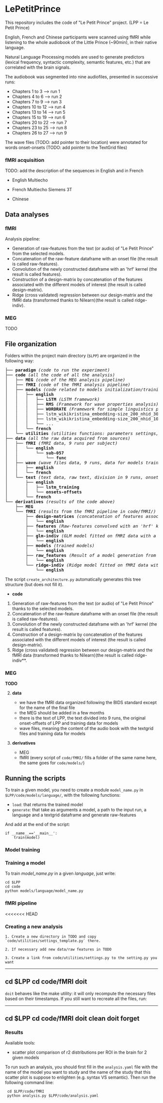 # LePetitPrince

This repository includes the code of "Le Petit Prince" project.
(LPP = Le Petit Prince)

English, French and Chinese participants were scanned using fMRI while listening to the whole audiobook of the Little Prince (~90min), in their native language.

Natural Language Processing models are used to generate predictors (lexical frequency, syntactic complexity, semantic features, etc.) that are correlated with the brain signals.

The audiobook was segmented into nine audiofiles, presented in successive runs:

- Chapters 1 to 3 --> run 1
- Chapters 4 to 6 --> run 2
- Chapters 7 to 9 --> run 3
- Chapters 10 to 12 --> run 4
- Chapters 13 to 14 --> run 5
- Chapters 15 to 19 --> run 6
- Chapters 20 to 22 --> run 7
- Chapters 23 to 25 --> run 8
- Chapters 26 to 27 --> run 9

The wave files (TODO: add pointer to their location) were annotated for words onset-onsets (TODO: add pointer to the TextGrid files)


### fMRI acquisition

TODO: add the description of the sequences in English and in French

- English Multiecho 

- French Multiecho Siemens 3T

- Chinese


## Data analyses


### fMRI ###

Analysis pipeline:

* Generation of raw-features from the text (or audio) of "Le Petit Prince" from the selected models.
* Concatenation of the raw-feature dataframe with an onset file (the result is called raw-features).
* Convolution of the newly constructed dataframe with an 'hrf' kernel (the result is called features).
* Construction of a design-matrix by concatenation of the features associated with the different models of interest (the result is called design-matrix).
* Ridge (cross validated) regression between our design-matrix and the fMRI data (transformed thanks to Nilearn)(the result is called ridge-indiv).

### MEG

TODO


## File organization

 
Folders within the project main directory  (`$LPP`) are organized in the following way:

<pre>
├── <b>paradigm</b> <i>(code to run the experiment)</i>
├── <b>code</b> <i>(all the code of all the analysis)</i>
│   ├── <b>MEG</b> <i>(code of the MEG analysis pipeline)</i>
│   ├── <b>fMRI</b> <i>(code of the fMRI analysis pipeline)</i>
│   ├── <b>models</b> <i>(code related to models initialization/training/generation)</i>
│   │   ├── <b>english</b>
│   │   │   ├── <b>LSTM</b> <i>(LSTM framework)</i>
│   │   │   ├── <b>RMS</b> <i>(Framework for wave properties analysis)</i>
│   │   │   ├── <b>WORDRATE</b> <i>(Framework for simple linguistics properties analysis)</i>
│   │   │   ├── lstm_wikikristina_embedding-size_200_nhid_300_nlayers_1_dropout_01.py <i>(instantiation of a LSTM model)</i>
│   │   │   ├── lstm_wikikristina_embedding-size_200_nhid_100_nlayers_3_dropout_01.py <i>(instantiation of a LSTM model)</i>
│   │   │   └── ...
│   │   └── <b>french</b>
│   └── <b>utilities</b> <i>(utilities functions: parameters settings, splitter for CV, ...)</i>
├── <b>data</b> <i>(all the raw data acquired from sources)</i>
│   ├── <b>fMRI</b> <i>(fMRI data, 9 runs per subject)</i>
│   │   └── <b>english</b>
│   │       └── <b>sub-057</b>
│   │           └── <b>func</b>
│   ├── <b>wave</b> <i>(wave files data, 9 runs, data for models training)</i>
│   │   ├── <b>english</b>
│   │   └── <b>french</b>
│   └── <b>text</b> <i>(text data, raw text, division in 9 runs, onsets/offsets for each runs, data for models training)</i>
│       ├── <b>english</b>
│       │   ├── <b>lstm_training</b>
│       │   └── <b>onsets-offsets</b>
│       └── <b>french</b>
└── <b>derivatives</b> <i>(results of the code above)</i>
    ├── <b>MEG</b>
    └── <b>fMRI</b> <i>(results from the fMRI pipeline in code/fMRI/)</i>
        ├── <b>design-matrices</b> <i>(concatenation of features associated with different models of interest)</i>
        │   └── <b>english</b>
        ├── <b>features</b> <i>(Raw-features convolved with an 'hrf' kernel)</i>
        │   └── <b>english</b>
        ├── <b>glm-indiv</b> <i>(GLM model fitted on fMRI data with a design-matrix)</i>
        │   └── <b>english</b>
        ├── <b>models</b> <i>(trained models)</i>
        │   └── <b>english</b>
        ├── <b>raw_features</b> <i>(Result of a model generation from the text/wave file of LPP, concatenated with the adequate onsets file)</i>
        │   └── <b>english</b>
        └── <b>ridge-indiv</b> <i>(Ridge model fitted on fMRI data with a design-matrix)</i>
            └── <b>english</b>
</pre>



The script `create_architecture.py` automatically generates this tree structure (but does not fill it).



- **code**

1. Generation of raw-features from the text (or audio) of "Le Petit Prince" thanks to the selected models.
2. Concatenation of the raw-feature dataframe with an onset file (the result is called raw-features).
3. Convolution of the newly constructed dataframe with an 'hrf' kernel (the result is called features).
4. Construction of a design-matrix by concatenation of the features associated with the different models of interest (the result is called design-matrix).
5. Ridge (cross validated) regression between our design-matrix and the fMRI data (transformed thanks to Nilearn)(the result is called ridge-indiv**.

### MEG ###


**TODO**




2. **data**
    - we have the fMRI data organized following the BIDS standard except for the name of the final file
    - the MEG should be added in a few months
    - there is the text of LPP, the text divided into 9 runs, the original onset-offsets of LPP and training data for models
    - wave files, meaning the content of the audio book with the textgrid files and training data for models

3. **derivatives**
    - MEG
    - fMRI (every script of `code/fMRI/` fills a folder of the same name here, the same goes for `code/models/`)



## Running the scripts ##


To train a given model,  you need to create a module `model_name.py` in `$LPP/code/models/language/`, with the following functions:
- `load`: that returns the trained model 
- `generate`: that take as arguments a model, a path to the input run, a language and a textgrid dataframe and generate raw-features

And add at the end of the script:

```
if __name__=='__main__':
    train(model)
```


### Model training ###


###  Training a model

To train *model_name.py* in a given *language*, just write:

```
cd $LPP
cd code
python models/language/model_name.py
```

### fMRI pipeline ###

<<<<<<< HEAD
### Creating a new analysis

    1. Create a new directory in TODO and copy `code/utilities/settings_template.py` there.
 
    2. If necessary add new data/raw features in TODO

    3. Create a link from code/utilities/settings.py to the setting.py you want 

---
cd $LPP
cd code/fMRI
doit
---
  
`doit` behaves like the make utility: it will only recompute the necessary files
    based on their timestamps.  If you still want to recreate all the files, run:

---
cd $LPP
cd code/fMRI
doit clean
doit forget
---

### Results

Available tools:
    

- scatter plot comparison of r2 distributions per ROI in the brain for 2 given models

To run such an analysis, you should first fill in the `analysis.yaml` file with the name of the model you want to study and the name of the study that this scatter plot is suppose to enlighten (e.g. syntax VS semantic).
Then run the following command line:



     cd $LPP/code/fMRI
     python analysis.py $LPP/code/analysis.yaml

